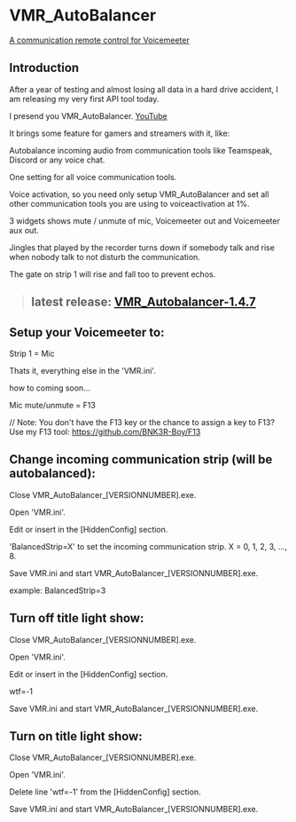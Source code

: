 # VMR_AutoBalancer
 [A communication remote control for Voicemeeter](https://bnk3r-boy.github.io/VMR_AutoBalancer/)

## Introduction
After a year of testing and almost losing all data in a hard drive accident, I am releasing my very first API tool today.

I presend you VMR_AutoBalancer.
[YouTube](https://youtu.be/DEXVh1pqIIM)


It brings some feature for gamers and streamers with it, like:


Autobalance incoming audio from communication tools like Teamspeak, Discord or any voice chat.

One setting for all voice communication tools.

Voice activation, so you need only setup VMR_AutoBalancer and set all other communication tools you are using to voiceactivation at 1%.

3 widgets shows mute / unmute of mic, Voicemeeter out and Voicemeeter aux out.

Jingles that played by the recorder turns down if somebody talk and rise when nobody talk to not disturb the communication.

The gate on strip 1 will rise and fall too to prevent echos.
 
 > ## latest release: [VMR_Autobalancer-1.4.7](https://github.com/BNK3R-Boy/VMR_AutoBalancer/releases/tag/1.4.7)

## Setup your Voicemeeter to:
Strip 1 = Mic

Thats it, everything else in the 'VMR.ini'.

how to coming soon...


Mic mute/unmute = F13

// Note: You don't have the F13 key or the chance to assign a key to F13? Use my F13 tool: https://github.com/BNK3R-Boy/F13



## Change incoming communication strip (will be autobalanced):


Close VMR_AutoBalancer_[VERSIONNUMBER].exe.

Open 'VMR.ini'.

Edit or insert in the [HiddenConfig] section.

'BalancedStrip=X' to set the incoming communication strip. X = 0, 1, 2, 3, ..., 8.

Save VMR.ini and start VMR_AutoBalancer_[VERSIONNUMBER].exe.

example: BalancedStrip=3




## Turn off title light show:


Close VMR_AutoBalancer_[VERSIONNUMBER].exe.

Open 'VMR.ini'.

Edit or insert in the [HiddenConfig] section.

wtf=-1

Save VMR.ini and start VMR_AutoBalancer_[VERSIONNUMBER].exe.



## Turn on title light show:


Close VMR_AutoBalancer_[VERSIONNUMBER].exe.

Open 'VMR.ini'.

Delete line 'wtf=-1' from the [HiddenConfig] section.

Save VMR.ini and start VMR_AutoBalancer_[VERSIONNUMBER].exe.
